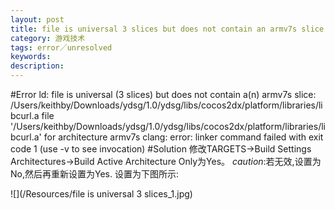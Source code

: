 ```yaml
---
layout: post
title: file is universal 3 slices but does not contain an armv7s slice
category: 游戏技术
tags: error／unresolved
keywords: 
description: 
---
```

#Error
ld: file is universal (3 slices) but does not contain a(n) armv7s slice: /Users/keithby/Downloads/ydsg/1.0/ydsg/libs/cocos2dx/platform/libraries/libcurl.a file '/Users/keithby/Downloads/ydsg/1.0/ydsg/libs/cocos2dx/platform/libraries/libcurl.a' for architecture armv7s
clang: error: linker command failed with exit code 1 (use -v to see invocation)
#Solution
修改TARGETS->Build Settings Architectures->Build Active Architecture Only为Yes。
*caution*:若无效,设置为No,然后再重新设置为Yes.
设置为下图所示:

![](/Resources/file is universal 3 slices_1.jpg)
